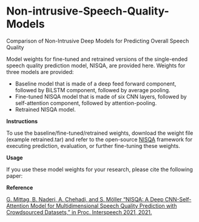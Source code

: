 # Non-intrusive-Speech-Quality-Models
Comparison of Non-Intrusive Deep Models for Predicting Overall Speech Quality

Model weights for fine-tuned and retrained versions of the single-ended speech quality prediction model, NISQA, are provided here. Weights for three models are provided:

- Baseline model that is made of a deep feed forward component, followed by BiLSTM component, followed by average pooling.
- Fine-tuned NISQA model that is made of six CNN layers, followed by self-attention component, followed by attention-pooling.
- Retrained NISQA model.

**Instructions**

To use the baseline/fine-tuned/retrained weights, download the weight file (example retrained.tar) and refer to the open-source [NISQA](https://github.com/gabrielmittag/NISQA) framework for executing prediction, evaluation, or further fine-tuning these weights.

**Usage**

If you use these model weights for your research, please cite the following paper:

**Reference**

[G. Mittag, B. Naderi, A. Chehadi, and S. Möller “NISQA: A Deep CNN-Self-Attention Model for Multidimensional Speech Quality Prediction with Crowdsourced Datasets,” in Proc. Interspeech 2021, 2021.](https://www.isca-speech.org/archive/pdfs/interspeech_2021/mittag21_interspeech.pdf)
